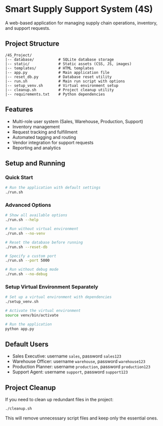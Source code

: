 # Smart Supply Support System (4S)

A web-based application for managing supply chain operations, inventory, and support requests.

## Project Structure

```
/4S_Project/
|-- database/           # SQLite database storage
|-- static/             # Static assets (CSS, JS, images)
|-- templates/          # HTML templates
|-- app.py              # Main application file
|-- reset_db.py         # Database reset utility
|-- run.sh              # Main run script with options
|-- setup_venv.sh       # Virtual environment setup
|-- cleanup.sh          # Project cleanup utility
|-- requirements.txt    # Python dependencies
```

## Features

- Multi-role user system (Sales, Warehouse, Production, Support)
- Inventory management
- Request tracking and fulfillment
- Automated tagging and routing
- Vendor integration for support requests
- Reporting and analytics

## Setup and Running

### Quick Start

```bash
# Run the application with default settings
./run.sh
```

### Advanced Options

```bash
# Show all available options
./run.sh --help

# Run without virtual environment
./run.sh --no-venv

# Reset the database before running
./run.sh --reset-db

# Specify a custom port
./run.sh --port 5000

# Run without debug mode
./run.sh --no-debug
```

### Setup Virtual Environment Separately

```bash
# Set up a virtual environment with dependencies
./setup_venv.sh

# Activate the virtual environment
source venv/bin/activate

# Run the application
python app.py
```

## Default Users

- Sales Executive: username `sales`, password `sales123`
- Warehouse Officer: username `warehouse`, password `warehouse123`
- Production Planner: username `production`, password `production123`
- Support Agent: username `support`, password `support123`

## Project Cleanup

If you need to clean up redundant files in the project:

```bash
./cleanup.sh
```

This will remove unnecessary script files and keep only the essential ones.